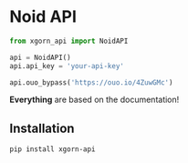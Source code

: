 # Noid API

```python
from xgorn_api import NoidAPI

api = NoidAPI()
api.api_key = 'your-api-key'

api.ouo_bypass('https://ouo.io/4ZuwGMc')
```

**Everything** are based on the documentation!

## Installation

```
pip install xgorn-api
```
